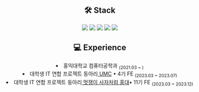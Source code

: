 <div align=center>

<h2>🛠 Stack</h2>
<img src="https://img.shields.io/badge/React-61DAFB?style=flat-square&logo=React&logoColor=white"/>
<img src="https://img.shields.io/badge/JavaScript-F7DF1E?style=flat-square&logo=Javascript&logoColor=ffffff"/>
<img src="https://img.shields.io/badge/flutter-02569B?style=flat-square&logo=flutter&logoColor=white">
<img src="https://img.shields.io/badge/python-3776AB?style=flat-square&logo=python&logoColor=white"> 
<img src="https://img.shields.io/badge/c++-00599C?style=flat-square&logo=c%2B%2B&logoColor=white">
<br>

<h2>💻 Experience</h2>
<li> 홍익대학교 컴퓨터공학과 <sub>(2021.03 ~ )</sub></li>
<li> 대학생 IT 연합 프로젝트 동아리<a href="https://github.com/HIUMC"> UMC</a> • 4기 FE <sub>(2023.03 ~ 2023.07)</sub></li>
<li> 대학생 IT 연합 프로젝트 동아리<a href="https://likelionhongik.com/"> 멋쟁이 사자처럼 홍대</a>• 11기 FE <sub>(2023.03 ~ 2023.12)</sub></li>

